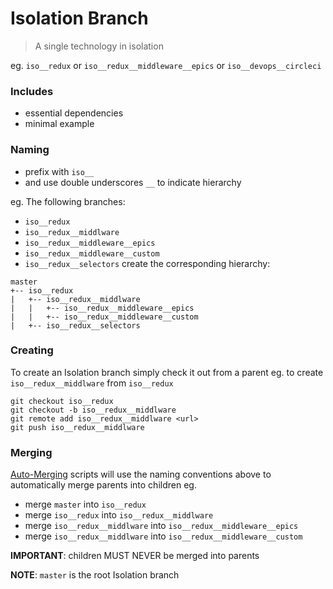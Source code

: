 Isolation Branch
===

> A single technology in isolation

eg. ``iso__redux`` or ``iso__redux__middleware__epics`` or ``iso__devops__circleci``

### Includes

 - essential dependencies
 - minimal example

### Naming

 - prefix with ``iso__``
 - and use double underscores ``__`` to indicate hierarchy

eg.
The following branches:
 - ``iso__redux``
 - ``iso__redux__middlware``
 - ``iso__redux__middleware__epics``
 - ``iso__redux__middleware__custom``
 - ``iso__redux__selectors``
create the corresponding hierarchy:
```
master
+-- iso__redux
|   +-- iso__redux__middlware
|   |   +-- iso__redux__middleware__epics
|   |   +-- iso__redux__middleware__custom
|   +-- iso__redux__selectors
```

### Creating

To create an Isolation branch simply check it out from a parent
eg.
to create ``iso__redux__middlware`` from ``iso__redux``
```
git checkout iso__redux
git checkout -b iso__redux__middlware
git remote add iso__redux__middlware <url>
git push iso__redux__middlware
```

### Merging

[Auto-Merging](commands-cascade-merge.md) scripts will use the naming conventions above
to automatically merge parents into children eg.
 - merge ``master`` into ``iso__redux``
 - merge ``iso__redux`` into ``iso__redux__middlware``
 - merge ``iso__redux__middlware`` into ``iso__redux__middleware__epics``
 - merge ``iso__redux__middlware`` into ``iso__redux__middleware__custom``

**IMPORTANT**: children MUST NEVER be merged into parents

**NOTE**: ``master`` is the root Isolation branch
